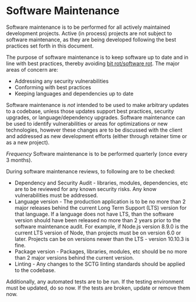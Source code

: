 # Software Maintenance

Software maintenance is to be performed for all actively maintained development projects. Active (in process) projects are not subject to software maintenance, as they are being developed following the best practices set forth in this document.

The purpose of software maintenance is to keep software up to date and in line with best practices, thereby avoiding [bit rot/software rot](https://en.wikipedia.org/wiki/Software_rot). The major areas of concern are:
* Addressing any security vulnerabilities
* Conforming with best practices
* Keeping languages and dependencies up to date

Software maintenance is _not_ intended to be used to make arbitrary updates to a codebase, unless those updates support best practices, security upgrades, or language/dependency upgrades. Software maintenance can be used to identify vulnerabilities or areas for optimizations or new technologies, however these changes are to be discussed with the client and addressed as new development efforts (either through retainer time or as a new project).

*Frequency* Software maintenance is to be performed quarterly (once every 3 months).

During software maintenance reviews, to following are to be checked:
* Dependency and Security Audit - libraries, modules, dependencies, etc are to be reviewed for any known security risks. Any know vulnerabilities must be addressed.
* Language version - The production application is to be no more than 2 major releases behind the current Long Term Support (LTS) version for that language. If a language does not have LTS, than the software version should have been released no more than 2 years prior to the software maintenance audit.
For example, if Node.js version 8.9.0 is the current LTS version of Node, than projects must be on version 6.0 or later. Projects can be on versions newer than the LTS - version 10.10.3 is fine.
* Package version - Packages, libraries, modules, etc should be no more than 2 major versions behind the current version.
* Linting - Any changes to the SCTG linting standards should be applied to the codebase.

Additionally, any automated tests are to be run. If the testing environment must be updated, do so now. If the tests are broken, update or remove them now.
